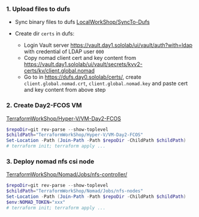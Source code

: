 ### 1. Upload files to dufs
- Sync binary files to dufs [LocalWorkShop/SyncTo-Dufs](../../LocalWorkShop/SyncTo-Dufs)

- Create dir `certs` in dufs: 
  - Login Vault server https://vault.day1.sololab/ui/vault/auth?with=ldap with credential of LDAP user `000`
  - Copy nomad client cert and key content from https://vault.day1.sololab/ui/vault/secrets/kvv2-certs/kv/client.global.nomad
  - Go to in https://dufs.day0.sololab/certs/, create `client.global.nomad.crt`, `client.global.nomad.key` and paste cert and key content from above step

### 2. Create Day2-FCOS VM
[TerraformWorkShop/Hyper-V/VM-Day2-FCOS](../../TerraformWorkShop/Hyper-V/VM-Day2-FCOS/)
```powershell
$repoDir=git rev-parse --show-toplevel
$childPath="TerraformWorkShop/Hyper-V/VM-Day2-FCOS"
Set-Location -Path (Join-Path -Path $repoDir -ChildPath $childPath)
# terraform init; terraform apply ...
```

### 3. Deploy nomad nfs csi node
[TerraformWorkShop/Nomad/Jobs/nfs-controller/](../../TerraformWorkShop/Nomad/Jobs/nfs-nodes/)
```powershell
$repoDir=git rev-parse --show-toplevel
$childPath="TerraformWorkShop/Nomad/Jobs/nfs-nodes"
Set-Location -Path (Join-Path -Path $repoDir -ChildPath $childPath)
$env:NOMAD_TOKEN="xxx"
# terraform init; terraform apply ...
```